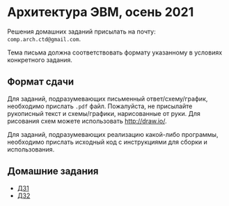 # Архитектура ЭВМ, осень 2021

Решения домашних заданий присылать на почту:
`comp.arch.ctd@gmail.com`.

Тема письма должна соответствовать формату указанному в условиях конкретного задания.

## Формат сдачи

Для заданий, подразумевающих письменный ответ/схему/график, необходимо прислать `.pdf` файл.
Пожалуйста, не присылайте рукописный текст и схемы/графики, нарисованные от руки. Для рисования схем
можете использовать http://draw.io/.

Для заданий, подразумевающих реализацию какой-либо программы, необходимо прислать исходный код
с инструкциями для сборки и использования.

## Домашние задания

* [ДЗ1](hw1.md)
* [ДЗ2](hw2.md)
